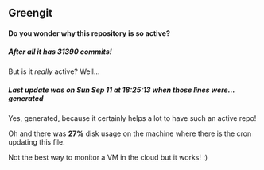 ## Greengit

#### Do you wonder why this repository is so active?

##### After all it has 31390 commits!

But is it *really* active? Well...

##### Last update was on Sun Sep 11 at 18:25:13 when those lines were... generated

Yes, generated, because it certainly helps a lot to have such an active repo!

Oh and there was **27%** disk usage on the machine
where there is the cron updating this file.

Not the best way to monitor a VM in the cloud but it works! :)
